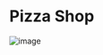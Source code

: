 # Pizza Shop

![image](https://github.com/WesleyR10/Pizza.shop/assets/115756312/7681c650-6c19-4d69-bc5c-82136c803c76)

